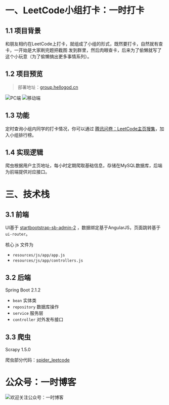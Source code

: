 # 一、LeetCode小组打卡：一时打卡


## 1.1 项目背景

和朋友相约在LeetCode上打卡，就组成了小组的形式，既然要打卡，自然就有查卡，一开始是大家刷完题把截图
发到群里，然后肉眼查卡，后来为了偷懒就写了这个小玩意（为了偷懒搞出更多事情系列）。

## 1.2 项目预览

> 部署地址：[group.hellogod.cn](http://group.hellogod.cn/#/check)

![PC端](https://ws2.sinaimg.cn/large/006tKfTcly1g0phjoxnfqj31h00u0n8d.jpg)
![移动端](https://ws4.sinaimg.cn/large/006tKfTcly1g0pjcdvopkj30ku11242o.jpg)

## 1.3 功能

定时查询小组内同学的打卡情况，你可以通过 [腾讯问卷：LeetCode主页搜集](https://docs.qq.com/form/fill/DUEhBb0ZGTFFwUVpz)，加入小组排行榜。

## 1.4 实现逻辑
爬虫根据用户主页地址，每小时定期爬取基础信息，存储在MySQL数据库，后端为前端提供对应接口。

# 三、技术栈

## 3.1 前端
UI基于 [startbootstrap-sb-admin-2](https://github.com/BlackrockDigital/startbootstrap-sb-admin-2) ，数据绑定基于AngularJS，页面跳转基于`ui-router`。

核心 js 文件为

-  `resources/js/app/app.js`  
-  `resources/js/app/controllers.js`

## 3.2 后端
Spring Boot 2.1.2


 - `bean` 实体类
 - `repository` 数据库操作
 - `service` 服务层
 - `controller` 对外发布接口

## 3.3 爬虫
Scrapy 1.5.0

爬虫部分代码：[spider_leetcode](https://github.com/LJ147/spider_leetcode)

# 公众号：一时博客
![欢迎关注公众号：一时博客](http://upload-images.jianshu.io/upload_images/2208282-7b270098f5d1e577.jpg?imageMogr2/auto-orient/strip%7CimageView2/2/w/1240)


